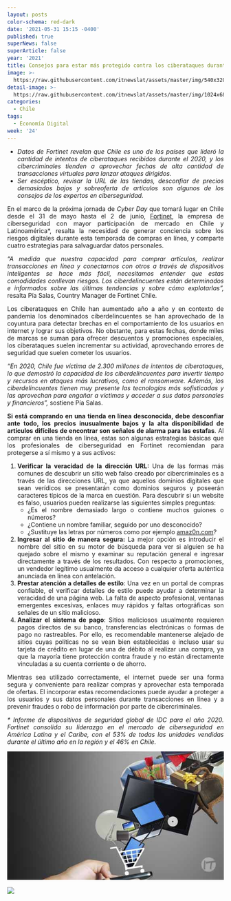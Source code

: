 ```yaml
---
layout: posts
color-schema: red-dark
date: '2021-05-31 15:15 -0400'
published: true
superNews: false
superArticle: false
year: '2021'
title: Consejos para estar más protegido contra los ciberataques durante el CyberDay
image: >-
  https://raw.githubusercontent.com/itnewslat/assets/master/img/540x320/compras-online-p.jpg
detail-image: >-
  https://raw.githubusercontent.com/itnewslat/assets/master/img/1024x680/compras-online-g.jpg
categories:
  - Chile
tags:
  - Economía Digital
week: '24'
---
```

<ul style="text-align: justify;">
	<li><em>Datos de Fortinet revelan que Chile es uno de los países que lideró la cantidad de intentos de ciberataques recibidos durante el 2020, y los cibercriminales tienden a aprovechar fechas de alta cantidad de transacciones virtuales para lanzar ataques dirigidos. </em></li>
	<li><em>Ser escéptico, revisar la URL de las tiendas, desconfiar de precios demasiados bajos y sobreoferta de artículos son algunos de los consejos de los expertos en ciberseguridad.</em></li>
</ul>
<p style="text-align: justify;">En el marco de la próxima jornada de <em>Cyber Day</em> que tomará lugar en Chile desde el 31 de mayo hasta el 2 de junio, <a href="https://www.fortinet.com/lat">Fortinet</a>, la empresa de ciberseguridad con mayor participación de mercado en Chile y Latinoamérica*, resalta la necesidad de generar conciencia sobre los riesgos digitales durante esta temporada de compras en línea, y comparte cuatro estrategias para salvaguardar datos personales.</p>
<p style="text-align: justify;"><em>“A medida que nuestra capacidad para comprar artículos, realizar transacciones en línea y conectarnos con otros a través de dispositivos inteligentes se hace más fácil, necesitamos entender que estas comodidades conllevan riesgos. Los ciberdelincuentes están determinados e informados sobre las últimas tendencias y sobre cómo explotarlas”,</em> resalta Pía Salas, Country Manager de Fortinet Chile.</p>
<p style="text-align: justify;">Los ciberataques en Chile han aumentado año a año y en contexto de pandemia los denominados ciberdelincuentes se han aprovechado de la coyuntura para detectar brechas en el comportamiento de los usuarios en internet y lograr sus objetivos. No obstante, para estas fechas, donde miles de marcas se suman para ofrecer descuentos y promociones especiales, los ciberataques suelen incrementar su actividad, aprovechando errores de seguridad que suelen cometer los usuarios.</p>
<p style="text-align: justify;"><em>“En 2020, Chile fue víctima de 2.300 millones de intentos de ciberataques, lo que demostró la capacidad de los ciberdelincuentes para invertir tiempo y recursos en ataques más lucrativos, como el ransomware. Además, los ciberdelincuentes tienen muy presente las tecnologías más sofisticadas y las aprovechan para engañar a víctimas y acceder a sus datos personales y financieros”, </em>sostiene Pía Salas.</p>
<p style="text-align: justify;"><strong>Si está comprando en una tienda en línea desconocida, debe desconfiar ante todo, los precios inusualmente bajos y la alta disponibilidad de artículos difíciles de encontrar son señales de alarma para las estafas</strong>. Al comprar en una tienda en línea, estas son algunas estrategias básicas que los profesionales de ciberseguridad en Fortinet recomiendan para protegerse a sí mismo y a sus activos:</p>

<ol style="text-align: justify;">
	<li><strong>Verificar la veracidad de la dirección URL: </strong>Una de las formas más comunes de descubrir un sitio web falso creado por cibercriminales es a través de las direcciones URL, ya que aquellos dominios digitales que sean verídicos se presentarán como dominios seguros y poseerán caracteres típicos de la marca en cuestión. Para descubrir si un website es falso, usuarios pueden realizarse las siguientes simples preguntas:
<ul>
	<li>¿Es el nombre demasiado largo o contiene muchos guiones o números?</li>
	<li>¿Contiene un nombre familiar, seguido por uno desconocido?</li>
	<li>¿Sustituye las letras por números como por ejemplo <a href="http://amaz0n.com">amaz0n.com</a>?</li>
</ul>
</li>
	<li><strong>Ingresar al sitio de manera segura: </strong>La mejor opción es introducir el nombre del sitio en su motor de búsqueda para ver si alguien se ha quejado sobre el mismo y examinar su reputación general e ingresar directamente a través de los resultados. Con respecto a promociones, un vendedor legítimo usualmente da acceso a cualquier oferta auténtica anunciada en línea con antelación.</li>
	<li><strong>Prestar atención a detalles de estilo</strong>: Una vez en un portal de compras confiable, el verificar detalles de estilo puede ayudar a determinar la veracidad de una página web. La falta de aspecto profesional, ventanas emergentes excesivas, enlaces muy rápidos y faltas ortográficas son señales de un sitio malicioso.</li>
	<li><strong>Analizar el sistema de pago</strong>: Sitios maliciosos usualmente requieren pagos directos de su banco, transferencias electrónicas o formas de pago no rastreables. Por ello, es recomendable mantenerse alejado de sitios cuyas políticas no se vean bien establecidas e incluso usar su tarjeta de crédito en lugar de una de débito al realizar una compra, ya que la mayoría tiene protección contra fraude y no están directamente vinculadas a su cuenta corriente o de ahorro.</li>
</ol>
<p style="text-align: justify;">Mientras sea utilizado correctamente, el internet puede ser una forma segura y conveniente para realizar compras y aprovechar esta temporada de ofertas. El incorporar estas recomendaciones puede ayudar a proteger a los usuarios y sus datos personales durante transacciones en línea y a prevenir fraudes o robo de información por parte de cibercriminales.</p>
<p style="text-align: justify;"><em>*</em><em> Informe de dispositivos de seguridad global de IDC para el año 2020. Fortinet consolida su liderazgo en el mercado de ciberseguridad en América Latina y el Caribe, con el 53% de todas las unidades vendidas durante el último año en la región y el 46% en Chile.</em></p>

![](https://raw.githubusercontent.com/itnewslat/assets/master/img/540x320/compras-online-p.jpg)

<img src="https://tracker.metricool.com/c3po.jpg?hash=56f88a41e39ab42c063cc51676587a04"/>
